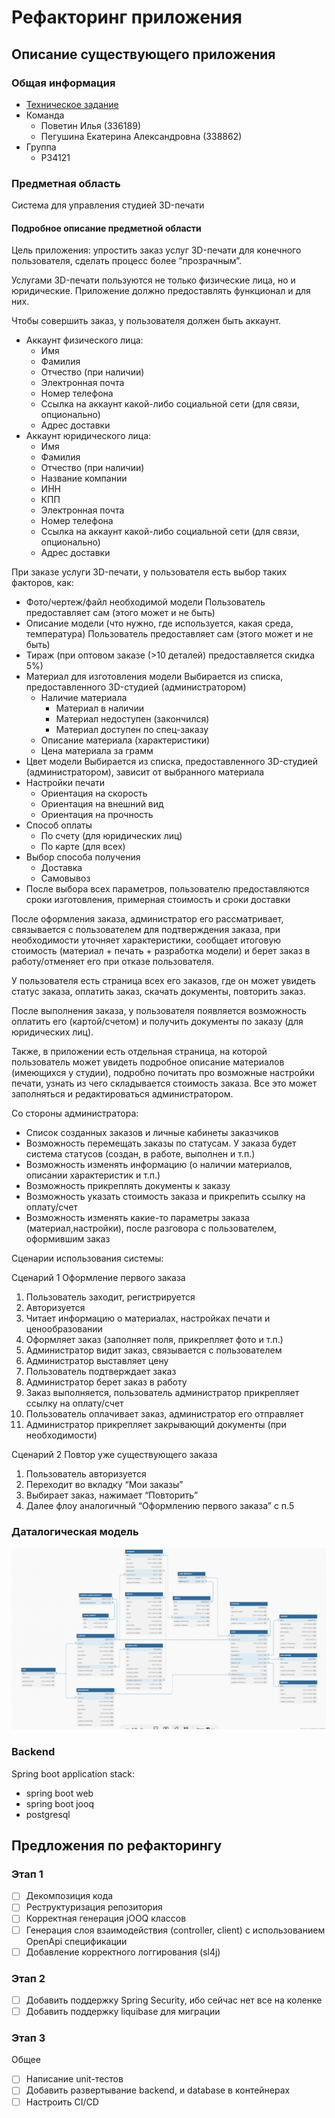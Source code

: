# Рефакторинг приложения

## Описание существующего приложения

### Общая информация

- [Техническое задание](docs/pdf/term-paper-requirements.pdf)
- Команда
    - Поветин Илья (336189)
    - Пегушина Екатерина Александровна (338862)
- Группа
    - P34121

### Предметная область

Система для управления студией 3D-печати

#### Подробное описание предметной области

Цель приложения: упростить заказ услуг 3D-печати для конечного пользователя, сделать процесс более “прозрачным”.

Услугами 3D-печати пользуются не только физические лица, но и юридические. Приложение должно предоставлять функционал и для них.

Чтобы совершить заказ, у пользователя должен быть аккаунт.
- Аккаунт физического лица:
  - Имя
  - Фамилия
  - Отчество (при наличии)
  - Электронная почта
  - Номер телефона
  - Ссылка на аккаунт какой-либо социальной сети (для связи, опционально)
  - Адрес доставки
- Аккаунт юридического лица:
  - Имя
  - Фамилия
  - Отчество (при наличии)
  - Название компании
  - ИНН
  - КПП
  - Электронная почта
  - Номер телефона
  - Ссылка на аккаунт какой-либо социальной сети (для связи, опционально)
  - Адрес доставки

При заказе услуги 3D-печати, у пользователя есть выбор таких факторов, как:
- Фото/чертеж/файл необходимой модели Пользователь предоставляет сам (этого может и не быть)
- Описание модели (что нужно, где используется, какая среда, температура) Пользователь предоставляет сам (этого может и не быть)
- Тираж (при оптовом заказе (>10 деталей) предоставляется скидка 5%)
- Материал для изготовления модели Выбирается из списка, предоставленного 3D-студией (администратором)
  - Наличие материала
    - Материал в наличии
    - Материал недоступен (закончился)
    - Материал доступен по спец-заказу
  - Описание материала (характеристики)
  - Цена материала за грамм
- Цвет модели Выбирается из списка, предоставленного 3D-студией (администратором), зависит от выбранного материала 
- Настройки печати
  - Ориентация на скорость
  - Ориентация на внешний вид
  - Ориентация на прочность
- Способ оплаты
  - По счету (для юридических лиц)
  - По карте (для всех)
- Выбор способа получения
  - Доставка
  - Самовывоз
- После выбора всех параметров, пользователю предоставляются сроки изготовления, примерная стоимость и сроки доставки

После оформления заказа, администратор его рассматривает, связывается с пользователем для подтверждения заказа, при необходимости уточняет характеристики, сообщает итоговую стоимость (материал + печать + разработка модели) и берет заказ в работу/отменяет его при отказе пользователя.

У пользователя есть страница всех его заказов, где он может увидеть статус заказа, оплатить заказ, скачать документы, повторить заказ.

После выполнения заказа, у пользователя появляется возможность оплатить его (картой/счетом) и получить документы по заказу (для юридических лиц).

Также, в приложении есть отдельная страница, на которой пользователь может увидеть подробное описание материалов (имеющихся у студии), подробно почитать про возможные настройки печати, узнать из чего складывается стоимость заказа. Все это может заполняться и редактироваться администратором.

Со стороны администратора:
- Список созданных заказов и личные кабинеты заказчиков
- Возможность перемещать заказы по статусам. У заказа будет система статусов (создан, в работе, выполнен и т.п.)
- Возможность изменять информацию (о наличии материалов, описании характеристик и т.п.)
- Возможность прикреплять документы к заказу
- Возможность указать стоимость заказа и прикрепить ссылку на оплату/счет
- Возможность изменять какие-то параметры заказа (материал,настройки), после разговора с пользователем, оформившим заказ


Сценарии использования системы:

Сценарий 1
Оформление первого заказа

1. Пользователь заходит, регистрируется
2. Авторизуется
3. Читает информацию о материалах, настройках печати и ценообразовании
4. Оформляет заказ (заполняет поля, прикрепляет фото и т.п.)
5. Администратор видит заказ, связывается с пользователем
6. Администратор выставляет цену
7. Пользователь подтверждает заказ
8. Администратор берет заказ в работу
9. Заказ выполняется, пользователь администратор прикрепляет ссылку на оплату/счет
10. Пользователь оплачивает заказ, администратор его отправляет
11. Администратор прикрепляет закрывающий документы (при необходимости)

Сценарий 2
Повтор уже существующего заказа
1. Пользователь авторизуется
2. Переходит во вкладку “Мои заказы” 
3. Выбирает заказ, нажимает “Повторить” 
4. Далее флоу аналогичный “Оформлению первого заказа” с п.5

### Даталогическая модель



![dl-model.png](docs/img/dl-model.png)

### Backend

Spring boot application stack:

- spring boot web
- spring boot jooq
- postgresql

## Предложения по рефакторингу

### Этап 1

- [ ] Декомпозиция кода
- [ ] Реструктуризация репозитория
- [ ] Корректная генерация jOOQ классов
- [ ] Генерация слоя взаимодействия (controller, client) с использованием OpenApi спецификации
- [ ] Добавление корректного логгирования (sl4j)

### Этап 2

- [ ] Добавить поддержку Spring Security, ибо сейчас нет все на коленке
- [ ] Добавить поддержку liquibase для миграции

### Этап 3

Общее

- [ ] Написание unit-тестов
- [ ] Добавить развертывание backend, и database в контейнерах
- [ ] Настроить CI/CD